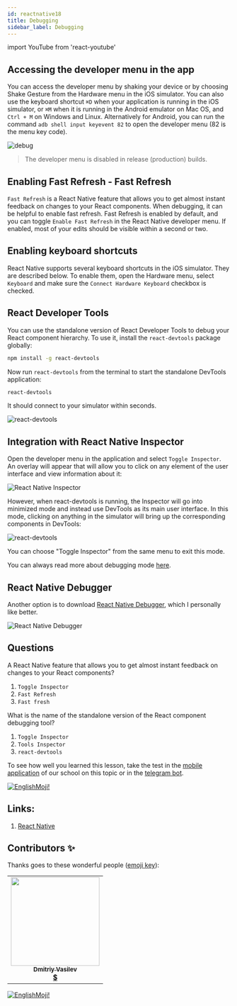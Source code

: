 ```yaml
---
id: reactnative18
title: Debugging
sidebar_label: Debugging
---
```


import YouTube from 'react-youtube'

## Accessing the developer menu in the app

You can access the developer menu by shaking your device or by choosing Shake Gesture from the Hardware menu in the iOS simulator. You can also use the keyboard shortcut `⌘D` when your application is running in the iOS simulator, or `⌘M` when it is running in the Android emulator on Mac OS, and `Ctrl + M` on Windows and Linux. Alternatively for Android, you can run the command `adb shell input keyevent 82` to open the developer menu (82 is the menu key code).

![debug](https://reactnative.dev/assets/images/DeveloperMenu-f22b01f374248b3242dfb3a1017f98a8.png)

> The developer menu is disabled in release (production) builds.

## Enabling Fast Refresh - Fast Refresh

`Fast Refresh` is a React Native feature that allows you to get almost instant feedback on changes to your React components. When debugging, it can be helpful to enable fast refresh. Fast Refresh is enabled by default, and you can toggle `Enable Fast Refresh` in the React Native developer menu. If enabled, most of your edits should be visible within a second or two.

## Enabling keyboard shortcuts

React Native supports several keyboard shortcuts in the iOS simulator. They are described below. To enable them, open the Hardware menu, select `Keyboard` and make sure the `Connect Hardware Keyboard` checkbox is checked.

## React Developer Tools

You can use the standalone version of React Developer Tools to debug your React component hierarchy. To use it, install the `react-devtools` package globally:

```bash npm2yarn
npm install -g react-devtools
```

Now run `react-devtools` from the terminal to start the standalone DevTools application:

```bash
react-devtools
```

It should connect to your simulator within seconds.

![react-devtools](https://reactnative.dev/assets/images/ReactDevTools-46f5369dca7c5f17b9e2390e76968d56.png)

## Integration with React Native Inspector

Open the developer menu in the application and select `Toggle Inspector`. An overlay will appear that will allow you to click on any element of the user interface and view information about it:

![React Native Inspector](https://reactnative.dev/assets/images/Inspector-4bd1342086bcd964bbd7f82e453743a7.gif)

However, when react-devtools is running, the Inspector will go into minimized mode and instead use DevTools as its main user interface. In this mode, clicking on anything in the simulator will bring up the corresponding components in DevTools:

![react-devtools](https://reactnative.dev/assets/images/ReactDevToolsInspector-fb13d6cdad3479437715a25e038cf6f6.gif)

You can choose "Toggle Inspector" from the same menu to exit this mode.

You can always read more about debugging mode [here](https://reactnative.dev/docs/debugging).

## React Native Debugger

Another option is to download [React Native Debugger](https://github.com/jhen0409/react-native-debugger), which I personally like better.

![React Native Debugger](https://user-images.githubusercontent.com/3001525/29451479-6621bf1a-83c8-11e7-8ebb-b4e98b1af91c.png)

## Questions

A React Native feature that allows you to get almost instant feedback on changes to your React components?

1. `Toggle Inspector`
2. `Fast Refresh`
3. `Fast fresh`

What is the name of the standalone version of the React component debugging tool?

1. `Toggle Inspector`
2. `Tools Inspector`
3. `react-devtools`

To see how well you learned this lesson, take the test in the [mobile application](http://onelink.to/njhc95) of our school on this topic or in the [telegram bot](https://t.me/javascriptcamp_bot).

[![EnglishMoji!](/img/logo/englishmoji.png)](https://link-to.app/xvh7Ush9kl)

## Links:

1. [React Native](https://reactnative.dev/docs/debugging)

## Contributors ✨

Thanks goes to these wonderful people ([emoji key](https://allcontributors.org/docs/en/emoji-key)):

<table>
  <tr>
    <td align="center"><a href="https://fullstackserverless.github.io/"><img src="https://avatars0.githubusercontent.com/u/6774813?v=4?s=200" width="200px;" alt=""/><br /><sub><b>Dmitriy Vasilev</b></sub></a><br /> <a href="https://github.com/gHashTag/react-native-village/commits?author=gHashTag" title="Documentation">  💲</a></td>
  </tr>
</table>

[![EnglishMoji!](/img/logo/englishmoji.png)](https://link-to.app/xvh7Ush9kl)
